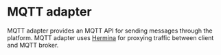 # MQTT adapter

MQTT adapter provides an MQTT API for sending messages through the platform. MQTT adapter uses [Hermina](https://github.com/hantdev/hermina) for proxying traffic between client and MQTT broker.
